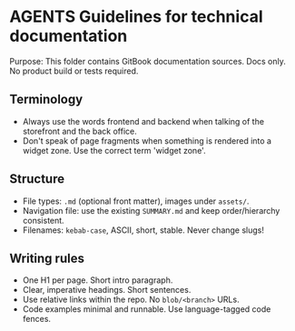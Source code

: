# AGENTS Guidelines for technical documentation

Purpose: This folder contains GitBook documentation sources. Docs only. No product build or tests required.

## Terminology
- Always use the words frontend and backend when talking of the storefront and the back office.
- Don't speak of page fragments when something is rendered into a widget zone. Use the correct term 'widget zone'.

## Structure
- File types: `.md` (optional front matter), images under `assets/`.
- Navigation file: use the existing `SUMMARY.md` and keep order/hierarchy consistent.
- Filenames: `kebab-case`, ASCII, short, stable. Never change slugs!

## Writing rules
- One H1 per page. Short intro paragraph.
- Clear, imperative headings. Short sentences.
- Use relative links within the repo. No `blob/<branch>` URLs.
- Code examples minimal and runnable. Use language-tagged code fences.

